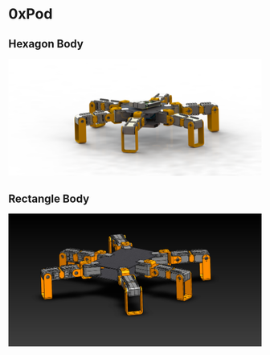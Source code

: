 # 0xPod

## Hexagon Body

![](https://github.com/0xJeremy/0xPod/blob/master/images/hexagon.png)

## Rectangle Body

![](https://github.com/0xJeremy/0xPod/blob/master/images/body.png)
